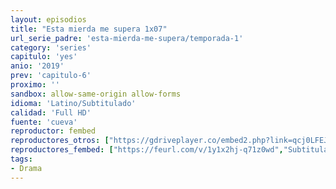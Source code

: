 ```yaml
---
layout: episodios
title: "Esta mierda me supera 1x07"
url_serie_padre: 'esta-mierda-me-supera/temporada-1'
category: 'series'
capitulo: 'yes'
anio: '2019'
prev: 'capitulo-6'
proximo: ''
sandbox: allow-same-origin allow-forms
idioma: 'Latino/Subtitulado'
calidad: 'Full HD'
fuente: 'cueva'
reproductor: fembed
reproductores_otros: ["https://gdriveplayer.co/embed2.php?link=qcj0LFEJGeaV9L%252B61rA6TwDKdC40mi%252Fl00cDG8snPD%252FLYCSJnovWeDAAjAIuXZv8v8qUp2advfrywEPi9k5G47hm5qiIgSXI2Mc46zpqjT1WEXTlGC%252FMzvslgDlH%252FCcxjhfq4J4TOoQPJ8f7iRr%252BORvvip7FZMC26mpSE6816h54%252BmLu00xF1cDHjqOHkpPHW%252Bwix4ajPpK7Zhc6qAsMDy","Latino","https://gdriveplayer.co/embed2.php?link=o69LnzRfK8ckYqWEfEUIbgtDNyI6AWCMX9mfhdDJVX9Tnv0ShVjYUt%252F4bpOsdWge2H8a4BHK%252Bvr1KQzUHJrjOcs7rnh9kAy%252BGvQoPE3hRZzwqdm8aKQ6%252BZktEImISO3vGMl49buQhX8v5%252BDVqtvYxC3GXJRWnn7pqxbNSWAB0bJl7VIpTBMKjQq8sfhQH6ssoFZqo%252Ff72N%252B9adt4EYqHyW","Subtitulado"]
reproductores_fembed: ["https://feurl.com/v/1y1x2hj-q71z0wd","Subtitulado"]
tags:
- Drama
---
```












